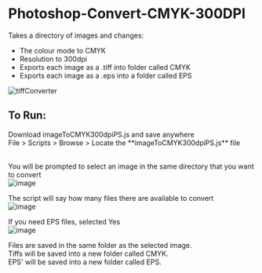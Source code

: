 # Photoshop-Convert-CMYK-300DPI
Takes a directory of images and changes:
- The colour mode to CMYK
- Resolution to 300dpi
- Exports each image as a .tiff into folder called CMYK
- Exports each image as a .eps into a folder called EPS

![tiffConverter](https://user-images.githubusercontent.com/34044928/189240433-285f6b8c-b149-401f-a798-2692f67c96b8.png)


<h2>To Run:</h2>
Download imageToCMYK300dpiPS.js and save anywhere<br>
File > Scripts > Browse > Locate the **imageToCMYK300dpiPS.js** file<br>

<br>

You will be prompted to select an image in the same directory that you want to convert<br>
![image](https://user-images.githubusercontent.com/34044928/189630644-4567270e-6264-415a-bc4f-2b52c8ba7f55.png)


The script will say how many files there are available to convert<br>
![image](https://user-images.githubusercontent.com/34044928/189239416-0aeffaa6-29b1-4665-9f7e-5e47b305ec47.png)

If you need EPS files, selected Yes<br>
![image](https://user-images.githubusercontent.com/34044928/189630814-4851aac4-ea73-4612-8003-06b2cb3eda15.png)

Files are saved in the same folder as the selected image. <br>
Tiffs will be saved into a new folder called CMYK.<br>
EPS' will be saved into a new folder called EPS.
